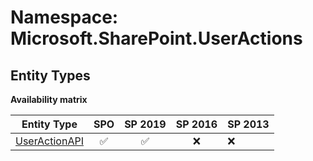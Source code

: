# Namespace: Microsoft.SharePoint.UserActions

## Entity Types

**Availability matrix**

Entity Type | SPO | SP 2019 | SP 2016 | SP 2013
----------|:---:|:-------:|:-------:|:-------
[UserActionAPI](./EntityTypes/UserActionAPI.md) | ✅ | ✅ | ❌ | ❌